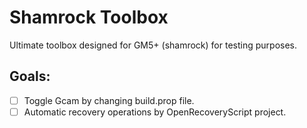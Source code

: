 # Shamrock Toolbox

Ultimate toolbox designed for GM5+ (shamrock) for testing purposes.

## Goals:

- [ ] Toggle Gcam by changing build.prop file.
- [ ] Automatic recovery operations by OpenRecoveryScript project.
